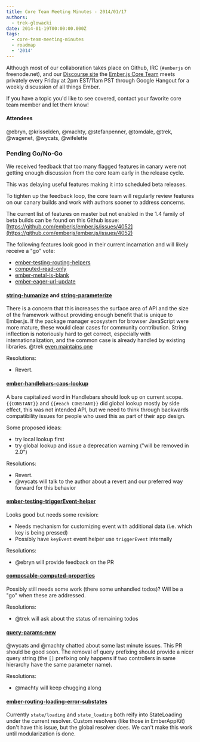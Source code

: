 ```yaml
---
title: Core Team Meeting Minutes - 2014/01/17
authors:
  - trek-glowacki
date: 2014-01-19T00:00:00.000Z
tags:
  - core-team-meeting-minutes
  - roadmap
  - '2014'
---
```



Although most of our collaboration takes place on Github, IRC
(`#emberjs` on freenode.net), and our [Discourse site](http://discuss.emberjs.com/)
the [Ember.js Core Team](/team) meets privately every
Friday at 2pm EST/11am PST through Google Hangout for a weekly
discussion of all things Ember.

If you have a topic you'd like to see covered, contact your favorite
core team member and let them know!

#### Attendees

@ebryn, @krisselden, @machty, @stefanpenner, @tomdale, @trek, @wagenet, @wycats, @wifelette

### Pending Go/No-Go

We received feedback that too many flagged features in canary were
not getting enough discussion from the core team early in the release cycle.

This was delaying useful features making it into scheduled beta releases.

To tighten up the feedback loop, the core team will regularly
review features on our canary builds and work with authors sooner to address concerns.

The current list of features on master but not enabled in the 1.4 family of beta builds
can be found on this Github issue:
[https://github.com/emberjs/ember.js/issues/4052](https://github.com/emberjs/ember.js/issues/4052)

The following features look good in their current incarnation and will likely receive a "go"
vote:

* [ember-testing-routing-helpers](https://github.com/emberjs/ember.js/pull/3711)
* [computed-read-only](https://github.com/emberjs/ember.js/pull/3879)
* [ember-metal-is-blank](https://github.com/emberjs/ember.js/pull/4049)
* [ember-eager-url-update](https://github.com/emberjs/ember.js/pull/4122)

#### [string-humanize](https://github.com/emberjs/ember.js/pull/3224) and [string-parameterize](https://github.com/emberjs/ember.js/pull/3953)

There is a concern that this increases the surface area of API and the size of the framework
without providing enough benefit that is unique to Ember.js. If the package manager ecosystem
for browser JavaScript were more mature, these would clear cases for community contribution.
String inflection is notoriously hard to get correct, especially with internationalization,
and the common case is already handled by existing libraries.
@trek [even maintains one](https://github.com/trek/fleck)

Resolutions:
  
* Revert.


#### [ember-handlebars-caps-lookup](https://github.com/emberjs/ember.js/pull/3218)

A bare capitalized word in Handlebars should look up on current scope.
`{{CONSTANT}}` and `{{#each CONSTANT}}` did global lookup mostly by side effect,
this was not intended API, but we need to think through backwards compatibility
issues for people who used this as part of their app design.
  
Some proposed ideas:

* try local lookup first
* try global lookup and issue a deprecation warning ("will be removed in 2.0")

Resolutions:
  
* Revert.
* @wycats will talk to the author about a revert and our preferred way forward for this
    behavior

#### [ember-testing-triggerEvent-helper](https://github.com/emberjs/ember.js/pull/3792)

Looks good but needs some revision:

* Needs mechanism for customizing event with additional data (i.e. which key is being pressed)
* Possibly have `keyEvent` event helper use `triggerEvent` internally

Resolutions:

* @ebryn will provide feedback on the PR

#### [composable-computed-properties](https://github.com/emberjs/ember.js/pull/3696)

Possibly still needs some work (there some unhandled todos)? Will be a "go" when
these are addressed.

Resolutions:

* @trek will ask about the status of remaining todos

#### [query-params-new](https://github.com/emberjs/ember.js/pull/4008)

@wycats and @machty chatted about some last minute issues. This PR should be good soon.
The removal of query prefixing should provide a nicer query string  (the `[]` prefixing only
happens if two controllers in same hierarchy have the same parameter name).

Resolutions:

* @machty will keep chugging along


#### [ember-routing-loading-error-substates](https://github.com/emberjs/ember.js/pull/3655)

Currently `state/loading` and `state_loading` both reify into StateLoading under the current
resolver. Custom resolvers (like those in EmberAppKit) don't have this issue, but the global
resolver does. We can't make this work until modularization is done.
